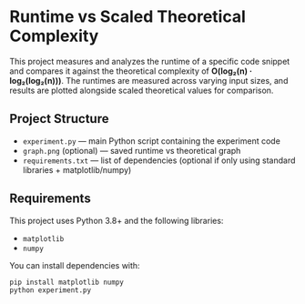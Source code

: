 # Runtime vs Scaled Theoretical Complexity

This project measures and analyzes the runtime of a specific code snippet and compares it against the theoretical complexity 
of **O(log₂(n) · log₂(log₂(n)))**. The runtimes are measured across varying input sizes, and results are plotted alongside scaled theoretical values for comparison.

## Project Structure
- `experiment.py` — main Python script containing the experiment code
- `graph.png` (optional) — saved runtime vs theoretical graph
- `requirements.txt` — list of dependencies (optional if only using standard libraries + matplotlib/numpy)

## Requirements
This project uses Python 3.8+ and the following libraries:
- `matplotlib`
- `numpy`

You can install dependencies with:
```bash
pip install matplotlib numpy
python experiment.py

